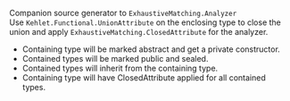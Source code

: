 ﻿Companion source generator to `ExhaustiveMatching.Analyzer`  
Use `Kehlet.Functional.UnionAttribute` on the enclosing type to close the union and apply `ExhaustiveMatching.ClosedAttribute` for the analyzer.  
- Containing type will be marked abstract and get a private constructor.
- Contained types will be marked public and sealed.
- Contained types will inherit from the containing type.
- Containing type will have ClosedAttribute applied for all contained types.
